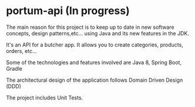 # portum-api (In progress)

The main reason for this project is to keep up to date in new software concepts, design patterns,etc... using Java and its new features in the JDK.

It's an API for a butcher app. It allows you to create categories, products, orders, etc...

Some of the technologies and features involved are Java 8, Spring Boot, Gradle

The architectural design of the application follows Domain Driven Design (DDD)

The project includes Unit Tests.
